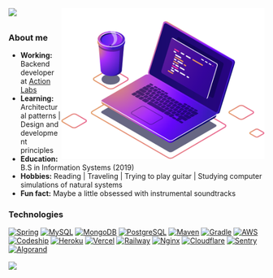 <!--- 
<h2> 𝐇𝐞𝐥𝐥𝐨 𝐭𝐡𝐞𝐫𝐞, 𝐟𝐞𝐥𝐥𝐨𝐰
    <𝚌𝚘𝚍𝚎𝚛𝚜 />!
</h2>
--->

<img src="https://raw.githubusercontent.com/amycardoso/amycardoso/master/computer-illustration.png" min-width="400px"
    max-width="400px" width="400px" align="right" alt="Computador iuriCode">

<p align="left">
    <sup>
        <a href="https://github.com/antonkomarev/github-profile-views-counter">
            <img src="https://komarev.com/ghpvc/?username=amycardoso&color=380e82">
        </a>
    </sup>

<h3>About me</h3>

<ul>
    <li><b>Working:</b> Backend developer at <a href="https://www.actionlabs.com.br">Action Labs</a></li>
    <li><b>Learning:</b> Architectural patterns | Design and development principles</li>
    <li><b>Education:</b> B.S in Information Systems (2019)</li>
    <li><b>Hobbies:</b> Reading | Traveling | Trying to play guitar | Studying computer simulations of natural systems
    </li>
    <li><b>Fun fact:</b> Maybe a little obsessed with instrumental soundtracks</li>
</ul>

</p>

<p align="left">
<h3>Technologies</h3>
<a href="#" alt="Spring">
    <img alt="Spring"
        src="https://img.shields.io/badge/Spring-6DB33F?style=flat-square&logo=spring&logoColor=white"></a>
<a href="#" alt="MySQL">
    <img alt="MySQL" src="https://img.shields.io/badge/MySQL-005C84?style=flat-square&logo=mysql&logoColor=white"></a>
<a href="#" alt="MongoDB">
    <img alt="MongoDB"
        src="https://img.shields.io/badge/MongoDB-47A248?style=flat-square&logo=mongodb&logoColor=white"></a>
<a href="#" alt="PostgreSQL">
    <img alt="PostgreSQL"
        src="https://img.shields.io/badge/PostgreSQL-316192?style=flat-square&logo=postgresql&logoColor=white"></a>
<a href="#" alt="Maven">
    <img alt="Maven"
        src="https://img.shields.io/badge/Apache_Maven-C71A36?style=flat-square&logo=apachemaven&logoColor=white"></a>
<a href="#" alt="Gradle">
    <img alt="Gradle"
        src="https://img.shields.io/badge/Gradle-02303A?style=flat-square&logo=gradle&logoColor=white"></a>
<a href="#" alt="AWS">
    <img alt="AWS"
        src="https://img.shields.io/badge/Amazon_AWS-232F3E?style=flat-square&logo=amazon-aws&logoColor=white"></a>
<a href="#" alt="Codeship">
    <img alt="Codeship"
        src="https://img.shields.io/badge/Codeship-004466?style=flat-square&logo=codeship&logoColor=white"></a>
<a href="#" alt="Heroku">
    <img alt="Heroku"
        src="https://img.shields.io/badge/Heroku-430098?style=flat-square&logo=heroku&logoColor=white"></a>
<a href="#" alt="Vercel">
    <img alt="Vercel"
        src="https://img.shields.io/badge/Vercel-000000?style=flat-square&logo=Vercel&logoColor=white"></a>
<a href="#" alt="Railway">
    <img alt="Railway"
        src="https://img.shields.io/badge/Railway-0B0D0E?style=flat-square&logo=Railway&logoColor=white"></a>
<a href="#" alt="Nginx">
    <img alt="Nginx" src="https://img.shields.io/badge/Nginx-009639?style=flat-square&logo=nginx&logoColor=white"></a>
<a href="#" alt="Cloudflare">
    <img alt="Cloudflare"
        src="https://img.shields.io/badge/Cloudflare-F38020?style=flat-square&logo=Cloudflare&logoColor=white"></a>
<a href="#" alt="Sentry">
    <img alt="Sentry"
        src="https://img.shields.io/badge/Sentry-362D59?style=flat-square&logo=Sentry&logoColor=white"></a>
<a href="#" alt="Algorand">
    <img alt="Algorand"
        src="https://img.shields.io/badge/Algorand-000000?style=flat-square&logo=algorand&logoColor=white"></a>
</p>

<a href="https://github.com/anuraghazra/github-readme-stats">
    <img align="center"
        src="https://github-readme-stats.vercel.app/api/top-langs/?username=amycardoso&hide=PLpgSQL,TSQL,html,css,scss,ruby,php&langs_count=5&layout=compact&hide_title=true&count_private=true&theme=radical" />
</a>

<!--- 
 ### Activity
![github contribution grid snake animation](https://raw.githubusercontent.com/amycardoso/amycardoso/output/github-contribution-grid-snake.svg)

<a href="https://dribbble.com/shots/4789906-Hi"> <img align="right" src='https://github.com/amycardoso/amycardoso/blob/master/girl.gif' width='300'><a/>

<a href="https://github.com/anuraghazra/github-readme-stats">
  <img align="center" src="https://github-readme-stats.vercel.app/api?username=amycardoso&count_private=true&hide_title=true&hide=contribs&theme=radical" />
</a>
--->
